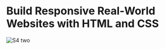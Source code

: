 # Build Responsive Real-World Websites with HTML and CSS
![S4 two](https://user-images.githubusercontent.com/90596200/177992191-e1c019e8-632f-4f75-9506-cce35555f10b.png)
